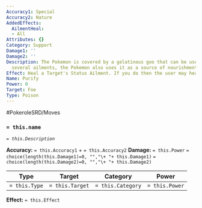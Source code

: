 ```yaml
---
Accuracy1: Special
Accuracy2: Nature
AddedEffects:
  AilmentHeal:
  - All
Attributes: {}
Category: Support
Damage1: ''
Damage2: ''
Description: The Pokemon is covered by a gelatinous goo that can be used to treat
  several ailments, the Pokemon also uses it as a source of nourishment.
Effect: Heal a Target's Status Ailment. If you do then the user may heal 1 HP.
Name: Purify
Power: 0
Target: Foe
Type: Poison
---
```


#PokeroleSRD/Moves

### `= this.name`
*`= this.Description`*

**Accuracy:** `= this.Accuracy1` + `= this.Accuracy2`
**Damage:** `= this.Power` `= choice(length(this.Damage1)=0, "","\+ "+ this.Damage1)` `= choice(length(this.Damage2)=0, "","\+ "+ this.Damage2)`

| Type          | Target          | Category          | Power          |
| ------------- | --------------- | ----------------  | -------------- |
| `= this.Type` | `= this.Target` | `= this.Category` | `= this.Power` | 

**Effect:** `= this.Effect`